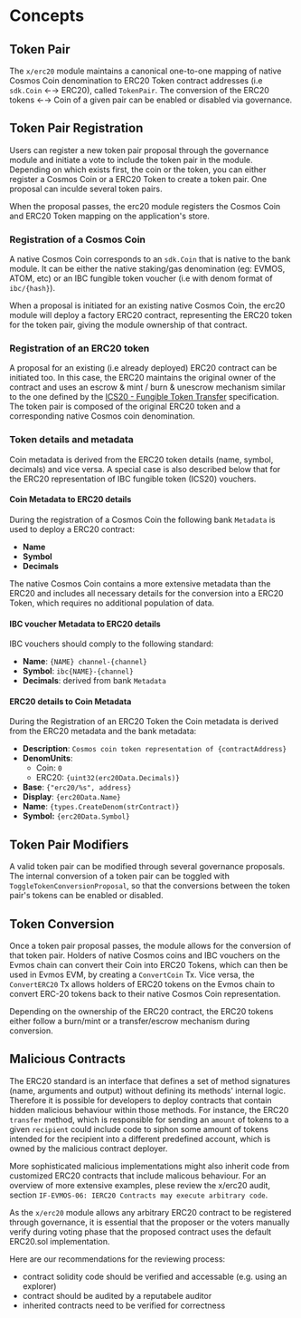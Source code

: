<!--
order: 1
-->

# Concepts

## Token Pair

The `x/erc20` module maintains a canonical one-to-one mapping of native Cosmos
Coin denomination to ERC20 Token contract addresses (i.e `sdk.Coin` ←→ ERC20),
called `TokenPair`. The conversion of the ERC20 tokens ←→ Coin of a given pair
can be enabled or disabled via governance.

## Token Pair Registration

Users can register a new token pair proposal through the governance module and
initiate a vote to include the token pair in the module. Depending on which
exists first, the coin or the token, you can either register a Cosmos Coin or a
ERC20 Token to create a token pair. One proposal can inculde several token
pairs.

When the proposal passes, the erc20 module registers the Cosmos Coin and ERC20
Token mapping on the application's store.

### Registration of a Cosmos Coin

A native Cosmos Coin corresponds to an `sdk.Coin` that is native to the bank
module. It can be either the native staking/gas denomination (eg: EVMOS, ATOM,
etc) or an IBC fungible token voucher (i.e with denom format of `ibc/{hash}`).

When a proposal is initiated for an existing native Cosmos Coin, the erc20
module will deploy a factory ERC20 contract, representing the ERC20 token for
the token pair, giving the module ownership of that contract.

### Registration of an ERC20 token

A proposal for an existing (i.e already deployed) ERC20 contract can be
initiated too. In this case, the ERC20 maintains the original owner of the
contract and uses an escrow & mint / burn & unescrow mechanism similar to the
one defined by the
[ICS20 - Fungible Token Transfer](https://github.com/cosmos/ibc/blob/master/spec/app/ics-020-fungible-token-transfer)
specification. The token pair is composed of the original ERC20 token and a
corresponding native Cosmos coin denomination.

### Token details and metadata

Coin metadata is derived from the ERC20 token details (name, symbol, decimals)
and vice versa. A special case is also described below that for the ERC20
representation of IBC fungible token (ICS20) vouchers.

#### Coin Metadata to ERC20 details

During the registration of a Cosmos Coin the following bank `Metadata` is used
to deploy a ERC20 contract:

*   **Name**
*   **Symbol**
*   **Decimals**

The native Cosmos Coin contains a more extensive metadata than the ERC20 and
includes all necessary details for the conversion into a ERC20 Token, which
requires no additional population of data.

#### IBC voucher Metadata to ERC20 details

IBC vouchers should comply to the following standard:

*   **Name**: `{NAME} channel-{channel}`
*   **Symbol**: `ibc{NAME}-{channel}`
*   **Decimals**: derived from bank `Metadata`

#### ERC20 details to Coin Metadata

During the Registration of an ERC20 Token the Coin metadata is derived from the
ERC20 metadata and the bank metadata:

*   **Description**: `Cosmos coin token representation of {contractAddress}`
*   **DenomUnits**:
    *   Coin: `0`
    *   ERC20: `{uint32(erc20Data.Decimals)}`
*   **Base**: `{"erc20/%s", address}`
*   **Display**: `{erc20Data.Name}`
*   **Name**: `{types.CreateDenom(strContract)}`
*   **Symbol:** `{erc20Data.Symbol}`

## Token Pair Modifiers

A valid token pair can be modified through several governance proposals. The
internal conversion of a token pair can be toggled with
`ToggleTokenConversionProposal`, so that the conversions between the token
pair's tokens can be enabled or disabled.

## Token Conversion

Once a token pair proposal passes, the module allows for the conversion of that
token pair. Holders of native Cosmos coins and IBC vouchers on the Evmos chain
can convert their Coin into ERC20 Tokens, which can then be used in Evmos EVM,
by creating a `ConvertCoin` Tx. Vice versa, the `ConvertERC20` Tx allows holders
of ERC20 tokens on the Evmos chain to convert ERC-20 tokens back to their native
Cosmos Coin representation.

Depending on the ownership of the ERC20 contract, the ERC20 tokens either follow
a burn/mint or a transfer/escrow mechanism during conversion.

## Malicious Contracts

The ERC20 standard is an interface that defines a set of method signatures
(name, arguments and output) without defining its methods' internal logic.
Therefore it is possible for developers to deploy contracts that contain hidden
malicious behaviour within those methods. For instance, the ERC20 `transfer`
method, which is responsible for sending an `amount` of tokens to a given
`recipient` could include code to siphon some amount of tokens intended for the
recipient into a different predefined account, which is owned by the malicious
contract deployer.

More sophisticated malicious implementations might also inherit code from
customized ERC20 contracts that include malicous behaviour. For an overview of
more extensive examples, plese review the x/erc20 audit, section
`IF-EVMOS-06: IERC20 Contracts may execute arbitrary code`.

As the `x/erc20` module allows any arbitrary ERC20 contract to be registered
through governance, it is essential that the proposer or the voters manually
verify during voting phase that the proposed contract uses the default ERC20.sol
implementation.

Here are our recommendations for the reviewing process:

*   contract solidity code should be verified and accessable (e.g. using an
    explorer)
*   contract should be audited by a reputabele auditor
*   inherited contracts need to be verified for correctness
